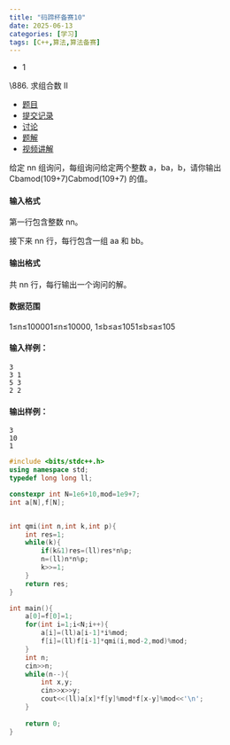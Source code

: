 ```yaml
---
title: "码蹄杯备赛10"
date: 2025-06-13
categories: [学习]
tags: [C++,算法,算法备赛]
---
```


- 1

\886. 求组合数 II

- [  题目](https://www.acwing.com/problem/content/description/888/)
- [  提交记录](https://www.acwing.com/problem/content/submission/888/)
- [  讨论](https://www.acwing.com/problem/content/discussion/index/888/1/)
- [  题解](https://www.acwing.com/problem/content/solution/888/1/)
- [  视频讲解](https://www.acwing.com/problem/content/video/888/)



给定 nn 组询问，每组询问给定两个整数 a，ba，b，请你输出 Cbamod(109+7)Cabmod(109+7) 的值。

#### 输入格式

第一行包含整数 nn。

接下来 nn 行，每行包含一组 aa 和 bb。

#### 输出格式

共 nn 行，每行输出一个询问的解。

#### 数据范围

1≤n≤100001≤n≤10000,
1≤b≤a≤1051≤b≤a≤105

#### 输入样例：

```
3
3 1
5 3
2 2
```

#### 输出样例：

```
3
10
1
```

```cpp
#include <bits/stdc++.h>
using namespace std;
typedef long long ll;

constexpr int N=1e6+10,mod=1e9+7;
int a[N],f[N];


int qmi(int n,int k,int p){
    int res=1;
    while(k){
        if(k&1)res=(ll)res*n%p;
        n=(ll)n*n%p;
        k>>=1;
    }
    return res;
}

int main(){
    a[0]=f[0]=1;
    for(int i=1;i<N;i++){
        a[i]=(ll)a[i-1]*i%mod;
        f[i]=(ll)f[i-1]*qmi(i,mod-2,mod)%mod;
    }
    int n;
    cin>>n;
    while(n--){
        int x,y;
        cin>>x>>y;
        cout<<(ll)a[x]*f[y]%mod*f[x-y]%mod<<'\n';
    }
    
    return 0;
}
```

